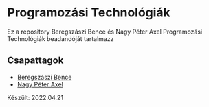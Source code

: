 # Programozási Technológiák

Ez a repository Beregszászi Bence és Nagy Péter Axel Programozási Technológiák beadandóját tartalmazz

## Csapattagok

- [Beregszászi Bence](https://github.com/BenceBeregszaszi/)
- [Nagy Péter Axel](https://github.com/Axel0103/)

Készült: 2022.04.21
